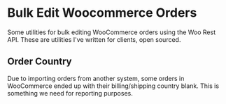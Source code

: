 # Bulk Edit Woocommerce Orders

Some utilities for bulk editing WooCommerce orders using the Woo Rest API. These are utilities I've written for clients, open sourced.

## Order Country

Due to importing orders from another system, some orders in WooCommerce ended up with their billing/shipping country blank. This is something we need for reporting purposes.
